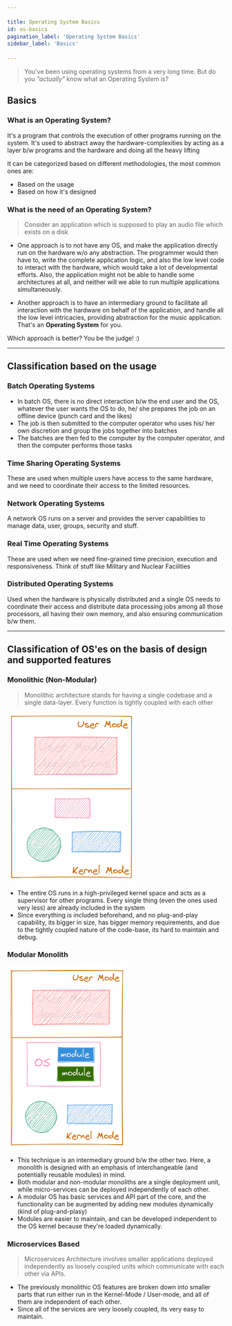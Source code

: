 ```yaml
---

title: Operating System Basics
id: os-basics
pagination_label: 'Operating System Basics'
sidebar_label: 'Basics'

---
```


> You've been using operating systems from a very long time. But do you *"actually"* know what an Operating System is?

## Basics

### What is an Operating System?

It's a program that controls the execution of other programs running on the system. It's used to abstract away the hardware-complexities by acting as a layer b/w programs and the hardware and doing all the heavy lifting

It can be categorized based on different methodologies, the most common ones are: 
- Based on the usage
- Based on how it's designed

### What is the need of an Operating System?

> Consider an application which is supposed to play an audio file which exists on a disk

- One approach is to not have any OS, and make the application directly run on the hardware w/o any abstraction. The programmer would then have to, write the complete application logic, and also the low level code to interact with the hardware, which would take a lot of developmental efforts.
Also, the application might not be able to handle some architectures at all, and neither will we able to run multiple applications simultaneously.

- Another approach is to have an intermediary ground to facilitate all interaction with the hardware on behalf of the application, and handle all the low level intricacies, providing abstraction for the music application. That's an **Operating System** for you.

Which approach is better? You be the judge! :)

---

## Classification based on the usage

### Batch Operating Systems

- In batch OS, there is no direct interaction b/w the end user and the OS, whatever the user wants the OS to do, he/ she prepares the job on an offline device (punch card and the likes)
- The job is then submitted to the computer operator who uses his/ her own discretion and group the jobs together into batches
- The batches are then fed to the computer by the computer operator, and then the computer performs those tasks


### Time Sharing Operating Systems

These are used when multiple users have access to the same hardware, and we need to coordinate their access to the limited resources.

### Network Operating Systems

A network OS runs on a server and provides the server capabilities to manage data, user, groups, security and stuff.

### Real Time Operating Systems

These are used when we need fine-grained time precision, execution and responsiveness. Think of stuff like Military and Nuclear Facilities

### Distributed Operating Systems

Used when the hardware is physically distributed and a single OS needs to coordinate their access and distribute data processing jobs among all those processors, all having their own memory, and also ensuring communication b/w them.

---

## Classification of OS'es on the basis of design and supported features

### Monolithic (Non-Modular)

> Monolithic architecture stands for having a single codebase and a single data-layer. Every function is tightly coupled with each other

![Monolithic Kernel](/img/docs/os/kernel/non-modular-monolith.png)

- The entire OS runs in a high-privileged kernel space and acts as a supervisor for other programs. Every single thing (even the ones used very less) are already included in the system 
- Since everything is included beforehand, and no plug-and-play capability, its bigger in size, has bigger memory requirements, and due to the tightly coupled nature of the code-base, its hard to maintain and debug.

### Modular Monolith

![Non-Modular Monolith](/img/docs/os/kernel/modular-monolith.png)

- This technique is an intermediary ground b/w the other two. Here, a monolith is designed with an emphasis of interchangeable (and potentially reusable modules) in mind.
- Both modular and non-modular monoliths are a single deployment unit, while micro-services can be deployed independently of each other.
- A modular OS has basic services and API part of the core, and the functionality can be augmented by adding new modules dynamically (kind of plug-and-plasy)
- Modules are easier to maintain, and can be developed independent to the OS kernel because they're loaded dynamically.

### Microservices Based

> Microservices Architecture involves smaller applications deployed independently as loosely coupled units which communicate with each other via APIs.

- The previously monolithic OS features are broken down into smaller parts that run either run in the Kernel-Mode / User-mode, and all of them are independent of each other.
- Since all of the services are very loosely coupled, its very easy to maintain.
